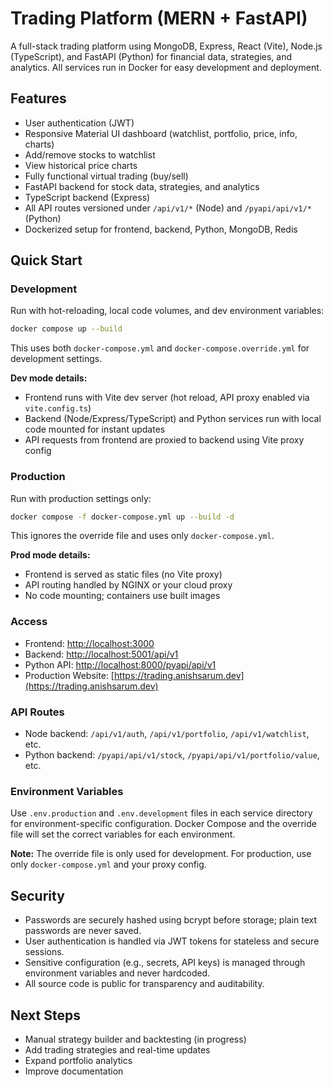 
# Trading Platform (MERN + FastAPI)

A full-stack trading platform using MongoDB, Express, React (Vite), Node.js (TypeScript), and FastAPI (Python) for financial data, strategies, and analytics. All services run in Docker for easy development and deployment.


## Features

- User authentication (JWT)
- Responsive Material UI dashboard (watchlist, portfolio, price, info, charts)
- Add/remove stocks to watchlist
- View historical price charts
- Fully functional virtual trading (buy/sell)
- FastAPI backend for stock data, strategies, and analytics
- TypeScript backend (Express)
- All API routes versioned under `/api/v1/*` (Node) and `/pyapi/api/v1/*` (Python)
- Dockerized setup for frontend, backend, Python, MongoDB, Redis


## Quick Start

### Development

Run with hot-reloading, local code volumes, and dev environment variables:

```sh
docker compose up --build
```

This uses both `docker-compose.yml` and `docker-compose.override.yml` for development settings.

**Dev mode details:**

- Frontend runs with Vite dev server (hot reload, API proxy enabled via `vite.config.ts`)
- Backend (Node/Express/TypeScript) and Python services run with local code mounted for instant updates
- API requests from frontend are proxied to backend using Vite proxy config

### Production

Run with production settings only:

```sh
docker compose -f docker-compose.yml up --build -d
```

This ignores the override file and uses only `docker-compose.yml`.

**Prod mode details:**

- Frontend is served as static files (no Vite proxy)
- API routing handled by NGINX or your cloud proxy
- No code mounting; containers use built images

### Access

- Frontend: [http://localhost:3000](http://localhost:3000)
- Backend: [http://localhost:5001/api/v1](http://localhost:5001/api/v1)
- Python API: [http://localhost:8000/pyapi/api/v1](http://localhost:8000/pyapi/api/v1)
- Production Website: [https://trading.anishsarum.dev](https://trading.anishsarum.dev)

### API Routes

- Node backend: `/api/v1/auth`, `/api/v1/portfolio`, `/api/v1/watchlist`, etc.
- Python backend: `/pyapi/api/v1/stock`, `/pyapi/api/v1/portfolio/value`, etc.

### Environment Variables

Use `.env.production` and `.env.development` files in each service directory for environment-specific configuration. Docker Compose and the override file will set the correct variables for each environment.

**Note:** The override file is only used for development. For production, use only `docker-compose.yml` and your proxy config.


## Security

- Passwords are securely hashed using bcrypt before storage; plain text passwords are never saved.
- User authentication is handled via JWT tokens for stateless and secure sessions.
- Sensitive configuration (e.g., secrets, API keys) is managed through environment variables and never hardcoded.
- All source code is public for transparency and auditability.


## Next Steps

- Manual strategy builder and backtesting (in progress)
- Add trading strategies and real-time updates
- Expand portfolio analytics
- Improve documentation
